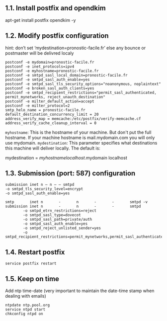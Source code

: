 ## 1.1. Install postfix and opendkim

  apt-get install postfix opendkim -y

## 1.2. Modify postfix configuration

hint: don’t set ‘mydestination=pronostic-facile.fr’ else any bounce or postmaster will be delivred localy

    postconf -e mydomain=pronostic-facile.fr
    postconf -e inet_protocols=ipv4
    postconf -e myhostname=pronostic-facile.fr
    postconf -e smtpd_sasl_local_domain=pronostic-facile.fr
    postconf -e smtpd_sasl_auth_enable=yes
    postconf -e smtpd_sasl_tls_security_options="noanonymous, noplaintext"
    postconf -e broken_sasl_auth_clients=yes
    postconf -e smtpd_recipient_restrictions="permit_sasl_authenticated, permit_mynetworks, reject_unauth_destination"
    postconf -e milter_default_action=accept
    postconf -e milter_protocol=2
    smtp_helo_name = pronostic-facile.fr
    default_destination_concurrency_limit = 20
    address_verify_map = memcache:/etc/postfix/verify-memcache.cf
    address_verify_cache_cleanup_interval = 0

`myhostname`: This is the hostname of your machine. But don't put the full hostname. If your machine hostname is mail.mydomain.com you will only use mydomain.
`mydestination`: This parameter specifies what destinations this machine will deliver locally. The default is:

  mydestination = $myhostname localhost.$mydomain localhost


## 1.3. Submission (port: 587) configuration

    submission inet n – n – – smtpd
    -o smtpd_tls_security_level=encrypt
    -o smtpd_sasl_auth_enable=yes

    smtp       inet n       -       n       -       -       smtpd -v
    submission inet n       -       n       -       -       smtpd
            -o smtpd_etrn_restrictions=reject
            -o smtpd_sasl_type=dovecot
            -o smtpd_sasl_path=private/auth
            -o smtpd_sasl_auth_enable=yes
            -o smtpd_reject_unlisted_sender=yes
            -o smtpd_recipient_restrictions=permit_mynetworks,permit_sasl_authenticated,reject

## 1.4. Restart postfix

    service postfix restart

## 1.5. Keep on time

Add ntp time-date (very important to maintain the date-time stamp when dealing with emails)

    ntpdate ntp.pool.org
    service ntpd start
    chkconfig ntpd on
